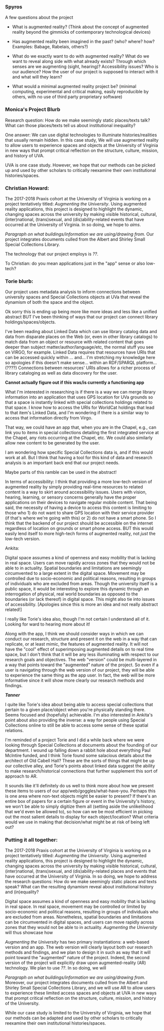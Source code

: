 ### Spyros
A few questions about the project
- What is augmented reality? (Think about the concept of augmented reality beyond the gimmicks of contemporary technological devices)  

- Has augmented reality been imagined in the past? (who? where? how? Examples: Babage, Rabelais, others?)

- What do we exactly want to do with augmented reality? What do we want to reveal along side with what already exists? Through which senses are we augmenting (sight, hearing)? Accessibility issues? Who is our audience? How the user of our project is supposed to interact with it and what will they learn?

- What would a minimal augmented reality project be? (minimal computing, experimental and critical making, easily reproducible by others, with no use of third party proprietary software)



### Monica's Project Blurb

Research question: How do we make seemingly static places/texts talk? What can those places/texts tell us about institutional inequality?

One answer: We can use digital technologies to illuminate histories/realities that usually remain hidden. In this case study, We will use augmented reality to allow users to experience spaces and objects at the University of Virginia in new ways that prompt critical reflection on the structure, culture, mission, and history of UVA.

UVA is one case study. However, we hope that our methods can be picked up and used by other scholars to critically reexamine their own institutional histories/spaces.

### Christian Howard:

The 2017-2018 Praxis cohort at the University of Virginia is working on a project tentatively titled: *Augmenting the University*. Using augmented reality applications, this project is designed to highlight the dynamic, changing spaces across the university by making visible historical, cultural, (inter)national, (trans)sexual, and (dis)ability-related events that have occurred at the University of Virginia. In so doing, we hope to *aims*.

*Paragraph on what buildings/information we are using/drawing from.*
Our project integrates documents culled from the Albert and Shirley Small Special Collections Library.

The technology that our project employs is *??*.

To Christian: do you mean applications just in the "app" sense or also low-tech?

### Torie blurb:
Our project uses metadata analysis to inform connections between university spaces and Special Collections objects at UVa that reveal the dynamism of both the space and the object.

Ok sorry this is ending up being more like more ideas and less like a unified abstract BUT I've been thinking of ways that our project can connect library holdings/spaces/objects.

I've been reading about Linked Data which can use library catalog data and data from disparate places on the Web (or, even in other library catalogs) to match data from an object or resource with related content that goes deeper than subject matter/author/language/etc, the normal stuff you see on VIRGO, for example. Linked Data requires that resources have URIs that can be accessed quickly within ... and... I'm stretching my knowledge here so apologies if this doesn't make sense... within an RDF/SPARQL platform... (????) Connections between resources'  URIs allows for a richer process of library cataloging as well as data discovery for the user.

**Cannot actually figure out if this was/is currently a functioning app**

What I'm interested in researching is if there is a way we can merge library information into an application that uses GPS location for UVa grounds so that a space is instantly linked with special collections holdings related to that space. I know how to access the URIs for WorldCat holdings that lead to that item's Linked Data, and I'm wondering if there is a similar way to access that information directly from Virgo.

That way, we could have an app that, when you are in the Chapel, e.g., can link you to items in special collections detailing the first integrated service at the Chapel, any riots occurring at the Chapel, etc. We could also similarly allow new content to be generated by the user.

I am wondering how specific Special Collections data is, and if this would work at all. But I think that having a tool for this kind of data and research analysis is an important back end that our project needs.

Maybe parts of this ramble can be used in the abstract!

In terms of accessibility: I think that providing a more low-tech version of augmented reality by simply providing real-time resources to related content is a way to skirt around accessibility issues. Users with vision, hearing, learning, or sensory concerns generally have the proper applications on their devices to navigate regular mobile content. That being said, the necessity of having a device to access this content is limiting to those who 1) do not want to share GPS location with their service provider (if that's where we're going with this) or 2) do not have a smart phone. So I think that the backend of our project should be accessible on the internet regardless of location on grounds or smart phone access. BUT this would easily lend itself to more high-tech forms of augmented reality, not *just* the low-tech version.

Ankita:

Digital space assumes a kind of openness and easy mobility that is lacking in real space. Users can move rapidly across zones that they would not be able to in actuality. Spatial boundaries and limitations are seemingly circumvented to a large extent in the digital space. Movement may be controlled due to socio-economic and political reasons, resulting in groups of individuals who are excluded from areas. Though the university itself is a public space, it would be interesting to explore this dynamic through an interrogation of physical, real world boundaries as opposed to the boundaries (or lack thereof) in digital space. This might also tie into issues of accessibility. [Apologies since this is more an idea and not really abstract related!]

I really like Torie's idea also, though I'm not certain I understand all of it. Looking for ward to hearing more about it!

Along with the app, I think we should consider ways in which we can conduct our research, structure and present it on the web in a way that can replicate, or at least mimic, the features of augmented reality. It will not have the "cool" effect of superimposing augmented details on to real time space, but I don't think that it will be any less illuminating with respect to our research goals and objectives. The web "version" could be multi-layered in a way that points toward the "augmented" nature of the project. So even if a user is navigating through the web version of our project, they will be able to experience the same thing as the app user. In fact, the web will be more informative since it will show more clearly our research methods and findings.

***Tanner***

I quite like Torie's idea about being able to access special collections that pertain to a given place/object when you're physically standing there. Seems focused and (hopefully) achievable. I'm also interested in Ankita's point about also providing the inverse: a way for people using Special Collections online to still be able to access some sense of these spatial relations.

I'm reminded of a project Torie and I did a while back where we were looking through Special Collections at documents about the founding of our department. I wound up falling down a rabbit hole about everything Paul McIntire funded, and I think Torie found some salacious details about the architect of Old Cabell Hall? These are the sorts of things that might be up our collective alley, and Torie's points about linked data suggest the ability to make research/historical connections that further supplement this sort of approach to AR.

It sounds like it'll definitely do us well to think more about how we present these items to users of our app/web/goggles/what-have-you. Perhaps this is one area where non-text objects might be easier to present? If there's an entire box of papers for a certain figure or event in the University's history, we won't be able to simply digitize them all (setting aside the unlikelihood that we'd even be allowed to), so how can we be most efficient in picking out the most salient details to display for each object/location? What criteria would we use in making that decision/what might be at risk of being left out?


### Putting it all together:

The 2017-2018 Praxis cohort at the University of Virginia is working on a project tentatively titled: *Augmenting the University*. Using augmented reality applications, this project is designed to highlight the dynamic, changing spaces across the university by making visible historical, cultural, (inter)national, (trans)sexual, and (dis)ability-related places and events that have occurred at the University of Virginia. In so doing, we hope to address the research questions: How do we make seemingly static places and texts speak? What can the resulting dynamism reveal about institutional history and (in)equality?

Digital space assumes a kind of openness and easy mobility that is lacking in real space. In real space, movement may be controlled or limited by socio-economic and political reasons, resulting in groups of individuals who are excluded from areas. Nonetheless, spatial boundaries and limitations can be circumvented in digital spaces, and users can move rapidly across zones that they would not be able to in actuality. *Augmenting the University* will thus showcase how

*Augmenting the University* has two primary instantiations: a web-based version and an app. The web version will clearly layout both our research methods and findings, and we plan to design it in such as way that it will point toward the "augmented" nature of the project. Indeed, the second version of the project will explicitly draw upon augmented-reality (AR) technology. We plan to use *??*. In so doing, we will

*Paragraph on what buildings/information we are using/drawing from.*
Moreover, our project integrates documents culled from the Albert and Shirley Small Special Collections Library, and we will use AR to allow users to experience these limited access spaces and objects at UVA in new ways that prompt critical reflection on the structure, culture, mission, and history of the University.

While our case study is limited to the University of Virginia, we hope that our methods can be adapted and used by other scholars to critically reexamine their own institutional histories/spaces.
